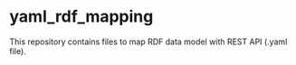 # yaml_rdf_mapping
This repository  contains files to map RDF data model with REST API (.yaml file). 
